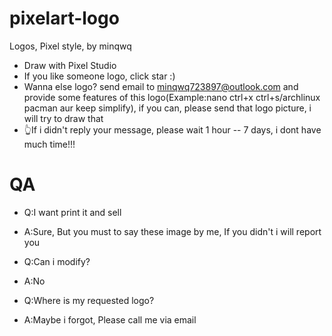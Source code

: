 # pixelart-logo
Logos, Pixel style, by minqwq

- Draw with Pixel Studio
- If you like someone logo, click star :)
- Wanna else logo? send email to minqwq723897@outlook.com and provide some features of this logo(Example:nano   ctrl+x   ctrl+s/archlinux   pacman   aur   keep simplify), if you can, please send that logo picture, i will try to draw that
- 👆If i didn't reply your message, please wait 1 hour -- 7 days, i dont have much time!!!

# QA

- Q:I want print it and sell
- A:Sure, But you must to say these image by me, If you didn't i will report you

- Q:Can i modify?
- A:No

- Q:Where is my requested logo?
- A:Maybe i forgot, Please call me via email